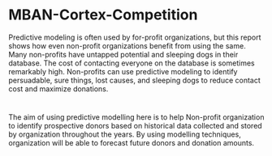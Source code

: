 # MBAN-Cortex-Competition
Predictive modeling is often used by for-profit organizations, but this report shows how even non-profit organizations benefit from using the same. Many non-profits have untapped potential and sleeping dogs in their database. The cost of contacting everyone on the database is sometimes remarkably high. Non-profits can use predictive modeling to identify persuadable, sure things, lost causes, and sleeping dogs to reduce contact cost and maximize donations.
# 
The aim of using predictive modelling here is to help Non-profit organization to identify prospective donors based on historical data collected and stored by organization throughout the years. By using modelling techniques, organization will be able to forecast future donors and donation amounts.

